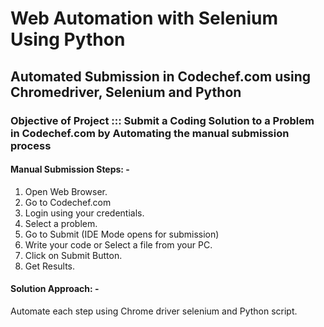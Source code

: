 # Web Automation with Selenium Using Python
## Automated Submission in Codechef.com using Chromedriver, Selenium and Python

### **Objective of Project ::: Submit a Coding Solution to a Problem in Codechef.com by Automating the manual submission process**

#### Manual Submission Steps: -
1. Open Web Browser.
2. Go to Codechef.com
3. Login using your credentials.
4. Select a problem.
5. Go to Submit (IDE Mode opens for submission)
6. Write your code or Select a file from your PC.
7. Click on Submit Button.
8. Get Results.

#### Solution Approach: -
Automate each step using Chrome driver selenium and Python script.

